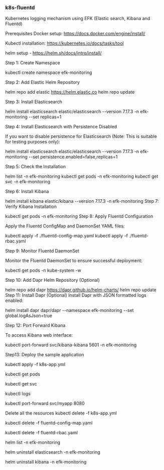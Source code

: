 ### k8s-fluentd
Kubernetes logging mechanism using EFK (Elastic search, Kibana and Fluentd)

Prerequisites
Docker setup: https://docs.docker.com/engine/install/

Kubectl installation: https://kubernetes.io/docs/tasks/tool

helm setup - https://helm.sh/docs/intro/install/


Step 1: Create Namespace

kubectl create namespace efk-monitoring

Step 2: Add Elastic Helm Repository

helm repo add elastic https://helm.elastic.co
helm repo update


Step 3: Install Elasticsearch

helm install elasticsearch elastic/elasticsearch --version 7.17.3 -n efk-monitoring --set replicas=1

Step 4: Install Elasticsearch with Persistence Disabled

If you want to disable persistence for Elasticsearch (Note: This is suitable for testing purposes only):

helm install elasticsearch elastic/elasticsearch --version 7.17.3 -n efk-monitoring --set persistence.enabled=false,replicas=1

Step 5: Check the Installation

helm list -n efk-monitoring
kubectl get pods -n efk-monitoring
kubectl get svc -n efk-monitoring



Step 6: Install Kibana

helm install kibana elastic/kibana --version 7.17.3 -n efk-monitoring
Step 7: Verify Kibana Installation

kubectl get pods -n efk-monitoring
Step 8: Apply Fluentd Configuration

Apply the Fluentd ConfigMap and DaemonSet YAML files:

kubectl apply -f ./fluentd-config-map.yaml
kubectl apply -f ./fluentd-rbac.yaml

Step 9: Monitor Fluentd DaemonSet

Monitor the Fluentd DaemonSet to ensure successful deployment:

kubectl get pods -n kube-system -w

Step 10: Add Dapr Helm Repository (Optional)

helm repo add dapr https://dapr.github.io/helm-charts/
helm repo update
Step 11: Install Dapr (Optional) Install Dapr with JSON formatted logs enabled:

helm install dapr dapr/dapr --namespace efk-monitoring --set global.logAsJson=true

Step 12: Port Forward Kibana

To access Kibana web interface:

kubectl port-forward svc/kibana-kibana 5601 -n efk-monitoring

Step13: Deploy the sample application

kubectl apply -f k8s-app.yml

kubectl get pods

kubectl get svc

kubectl logs <pod-name>

kubectl port-forward svc/myapp 8080

Delete all the resources
kubectl delete -f k8s-app.yml

kubectl delete -f fluentd-config-map.yaml

kubectl delete -f fluentd-rbac.yaml

helm list -n efk-monitoring

helm uninstall elasticsearch -n efk-monitoring

helm uninstall kibana -n efk-monitoring
